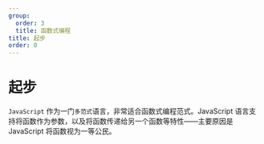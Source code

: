 ```yaml
---
group:
  order: 3
  title: 函数式编程
title: 起步
order: 0
---
```


# 起步

`JavaScript` 作为一门`多范式`语言，非常适合函数式编程范式。JavaScript 语言支持将函数作为参数，以及将函数传递给另一个函数等特性——主要原因是 JavaScript 将函数视为一等公民。
